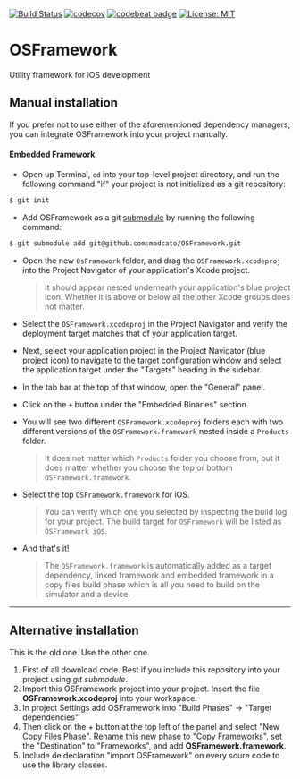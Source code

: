 [![Build Status](https://travis-ci.org/madcato/OSFramework.svg?branch=master)](https://travis-ci.org/madcato/OSFramework)
[![codecov](https://codecov.io/gh/madcato/OSFramework/branch/master/graph/badge.svg)](https://codecov.io/gh/madcato/OSFramework)
[![codebeat badge](https://codebeat.co/badges/40927ceb-ce64-4bcb-bb61-7bf6ea654982)](https://codebeat.co/projects/github-com-madcato-osframework-master)
[![License: MIT](https://img.shields.io/badge/License-MIT-yellow.svg)](https://opensource.org/licenses/MIT)

# OSFramework

Utility framework for iOS development

## Manual installation

If you prefer not to use either of the aforementioned dependency managers, you can integrate OSFramework into your project manually.

#### Embedded Framework

- Open up Terminal, `cd` into your top-level project directory, and run the following command "if" your project is not initialized as a git repository:

```bash
$ git init
```

- Add OSFramework as a git [submodule](http://git-scm.com/docs/git-submodule) by running the following command:

```bash
$ git submodule add git@github.com:madcato/OSFramework.git
```

- Open the new `OsFramework` folder, and drag the `OSFramework.xcodeproj` into the Project Navigator of your application's Xcode project.

    > It should appear nested underneath your application's blue project icon. Whether it is above or below all the other Xcode groups does not matter.

- Select the `OSFramework.xcodeproj` in the Project Navigator and verify the deployment target matches that of your application target.
- Next, select your application project in the Project Navigator (blue project icon) to navigate to the target configuration window and select the application target under the "Targets" heading in the sidebar.
- In the tab bar at the top of that window, open the "General" panel.
- Click on the `+` button under the "Embedded Binaries" section.
- You will see two different `OSFramework.xcodeproj` folders each with two different versions of the `OSFramework.framework` nested inside a `Products` folder.

    > It does not matter which `Products` folder you choose from, but it does matter whether you choose the top or bottom `OSFramework.framework`.

- Select the top `OSFramework.framework` for iOS.

    > You can verify which one you selected by inspecting the build log for your project. The build target for `OSFramework` will be listed as `OSFramework iOS`.

- And that's it!

  > The `OSFramework.framework` is automatically added as a target dependency, linked framework and embedded framework in a copy files build phase which is all you need to build on the simulator and a device.

---



## Alternative installation

This is the old one. Use the other one.

1. First of all download code. Best if you include this repository into your project using *git submodule*.
2. Import this OSFramework project into your project. Insert the file **OSFramework.xcodeproj** into your workspace.
3. In project Settings add OSFramework into "Build Phases" -> "Target dependencies"
4. Then click on the + button at the top left of the panel and select "New Copy Files Phase". Rename this new phase to "Copy Frameworks", set the "Destination" to "Frameworks", and add **OSFramework.framework**.
5. Include de declaration "import OSFramework" on every soure code to use the library classes.
